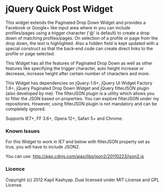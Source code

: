 # jQuery Quick Post Widget

This widget extends the Paginated Drop Down Widget and provides a Facebook or Google+ like input area where in you can include profiles/pages using a trigger character ('@' is default) to create a drop down of
matching profiles/pages. On selection of a profile or page from the drop down, the text is highlighted. Also a hidden field is kept updated with a special construct so that the back-end code can create direct 
links to the profile or page selected.

This Widget has all the features of Paginated Drop Down as well as other features like specifying the trigger character, auto height increase or decrease, increase height after certain number of characters and more.

This Widget has dependencies on jQuery-1.6+, jQuery UI Widget Factory 1.8+, jQuery Paginated Drop Down Widget and jQuery filterJSON plugin (also developed by me). The filterJSON plugin is a utility which allows you 
to filter the JSON based on properties. You can explore filterJSON under my repositories. However, using filterJSON plugin is not mandatory and can be completely ignored.

Supports IE7+, FF 3.6+, Opera 12+, Safari 5+ and Chrome.

### Known Issues

For this Widget to work in IE7 and below with filterJSON property set as true, you will have to include JSON2.

You can use: http://ajax.cdnjs.com/ajax/libs/json2/20110223/json2.js

### Licence

Copyright (c) 2012 Kapil Kashyap.
Dual licensed under MIT License and GPL License.